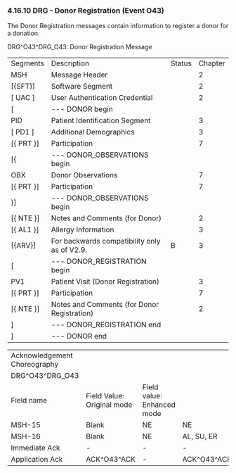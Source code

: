 ### 4.16.10 DRG - Donor Registration (Event O43)

The Donor Registration messages contain information to register a donor for a donation.

DRG^O43^DRG_O43: Donor Registration Message

|     |     |     |     |
| --- | --- | --- | --- |
| Segments | Description | Status | Chapter |
| MSH | Message Header |  | 2 |
| [\{SFT}] | Software Segment |  | 2 |
| [ UAC ] | User Authentication Credential |  | 2 |
| [ | --- DONOR begin |  |  |
| PID | Patient Identification Segment |  | 3 |
| [ PD1 ] | Additional Demographics |  | 3 |
| [\{ PRT }] | Participation |  | 7 |
| [\{ | --- DONOR_OBSERVATIONS begin |  |  |
| OBX | Donor Observations |  | 7 |
| [\{ PRT }] | Participation |  | 7 |
| }] | --- DONOR_OBSERVATIONS begin |  |  |
| [\{ NTE }] | Notes and Comments (for Donor) |  | 2 |
| [\{ AL1 }] | Allergy Information |  | 3 |
| [\{ARV}] | For backwards compatibility only as of V2.9. | B | 3 |
| [ | --- DONOR_REGISTRATION begin |  |  |
| PV1 | Patient Visit (Donor Registration) |  | 3 |
| [\{ PRT }] | Participation |  | 7 |
| [\{ NTE }] | Notes and Comments (for Donor Registration) |  | 2 |
| ] | --- DONOR_REGISTRATION end |  |  |
| ] | --- DONOR end |  |  |

|     |     |     |     |     |
| --- | --- | --- | --- | --- |
| Acknowledgement Choreography |  |  |  |  |
| DRG^O43^DRG_O43 |  |  |  |  |
| Field name | Field Value: Original mode | Field value: Enhanced mode |  |  |
| MSH-15 | Blank | NE | NE | AL, SU, ER |
| MSH-16 | Blank | NE | AL, SU, ER | AL, SU, ER |
| Immediate Ack | - | - | - | ACK^O43^ACK |
| Application Ack | ACK^O43^ACK | - | ACK^O43^ACK | ACK^O43^ACK |

